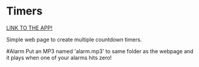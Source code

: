 # Timers
[LINK TO THE APP!](https://github.com/saxplaya91/Timers/blob/master/timers.html)

Simple web page to create multiple countdown timers.

#Alarm
Put an MP3 named 'alarm.mp3' to same folder as the webpage and it plays when one of your alarms hits zero!

